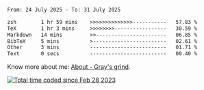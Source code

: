 <!--START_SECTION:waka-->

```txt
From: 24 July 2025 - To: 31 July 2025

zsh        1 hr 59 mins    >>>>>>>>>>>>>>-----------   57.83 %
TeX        1 hr 3 mins     >>>>>>>>-----------------   30.59 %
Markdown   14 mins         >>-----------------------   06.85 %
BibTeX     5 mins          >------------------------   02.61 %
Other      3 mins          -------------------------   01.71 %
Text       0 secs          -------------------------   00.40 %
```

<!--END_SECTION:waka-->

<!-- [![grayxu's github stats](https://github-readme-stats.vercel.app/api?username=grayxu&count_private=true&show_icons=true)](https://github.com/grayxu) -->

Know more about me: [About - Gray's grind](https://www.grayxu.cn/).
<p align="left">
  <a href="https://wakatime.com/@c69eb31e-43a1-463f-8968-c3449e386f57"><img src="https://wakatime.com/badge/user/c69eb31e-43a1-463f-8968-c3449e386f57.svg" title="Total time coded since Feb 28 2023" /></a>
</p>

